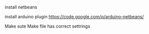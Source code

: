 install netbeans

install arduino plugin
https://code.google.com/p/arduino-netbeans/

Make sute Make file has correct settrings



